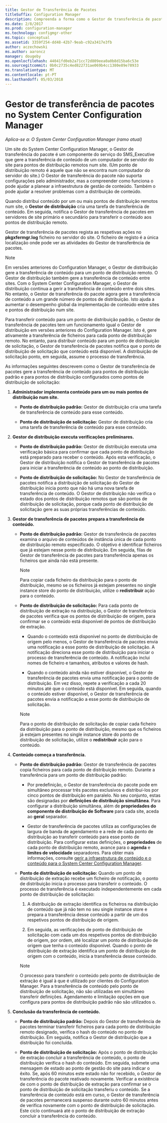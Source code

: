 ```yaml
---
title: Gestor de Transferência de Pacotes
titleSuffix: Configuration Manager
description: Compreenda a forma como o Gestor de transferência de pacotes no System Center Configuration Manager transfere conteúdo de um servidor de site para pontos de distribuição remoto.
ms.date: 2/8/2017
ms.prod: configuration-manager
ms.technology: configmgr-other
ms.topic: conceptual
ms.assetid: 3359f254-dd48-42b7-9eab-c92a3417e3fb
author: aczechowski
ms.author: aaroncz
manager: dougeby
ms.openlocfilehash: 44041fd0eb2a71cc72d809eea0a0b8d15ba6c53e
ms.sourcegitcommit: 0b0c2735c4ed822731ae069b4cc1380e89e78933
ms.translationtype: MT
ms.contentlocale: pt-PT
ms.lasthandoff: 05/03/2018
---
```

# <a name="package-transfer-manager-in-system-center-configuration-manager"></a>Gestor de transferência de pacotes no System Center Configuration Manager

*Aplica-se a: O System Center Configuration Manager (ramo atual)*

Um site do System Center Configuration Manager, o Gestor de transferência do pacote é um componente do serviço do SMS_Executive que gere a transferência de conteúdo de um computador de servidor do site para pontos de distribuição remotos num site. (Um ponto de distribuição remoto é aquele que não se encontra num computador do servidor do site.) O Gestor de transferência do pacote não suporta configurações pelo administrador, mas a compreender como funciona o pode ajudar a planear a infraestrutura de gestão de conteúdo. Também o pode ajudar a resolver problemas com a distribuição de conteúdo.


Quando distribui conteúdo por um ou mais pontos de distribuição remotos num site, o **Gestor de distribuição** cria uma tarefa de transferência de conteúdo. Em seguida, notifica o Gestor de transferência de pacotes em servidores de site primário e secundário para transferir o conteúdo aos pontos de distribuição remoto.

 Gestor de transferência de pacotes regista as respetivas ações no **pkgxfermgr.log** ficheiro no servidor do site. O ficheiro de registo é a única localização onde pode ver as atividades do Gestor de transferência de pacotes.  

> [!NOTE]  
>  Em versões anteriores do Configuration Manager, o Gestor de distribuição gere a transferência de conteúdo para um ponto de distribuição remoto. O Gestor de distribuição também gere a transferência de conteúdo entre sites. Com o System Center Configuration Manager, o Gestor de distribuição continua a gerir a transferência de conteúdo entre dois sites. No entanto, o Gestor de transferência do pacote agora gere a transferência de conteúdo a um grande número de pontos de distribuição. Isto ajuda a aumentar o desempenho global da implementação de conteúdo entre sites e pontos de distribuição num site.  

Para transferir conteúdo para um ponto de distribuição padrão, o Gestor de transferência de pacotes tem um funcionamento igual o Gestor de distribuição em versões anteriores do Configuration Manager. Isto é, gere ativamente a transferência de ficheiros para cada ponto de distribuição remoto. No entanto, para distribuir conteúdo para um ponto de distribuição de solicitação, o Gestor de transferência de pacotes notifica que o ponto de distribuição de solicitação que conteúdo está disponível. A distribuição de solicitação ponto, em seguida, assume o processo de transferência.  

As informações seguintes descrevem como o Gestor de transferência de pacotes gere a transferência de conteúdo para pontos de distribuição padrão e para pontos de distribuição configurados como pontos de distribuição de solicitação:
1.  **Administrador implementa conteúdo para um ou mais pontos de distribuição num site.**  

    -   **Ponto de distribuição padrão:** Gestor de distribuição cria uma tarefa de transferência de conteúdo para esse conteúdo.  

    -   **Ponto de distribuição de solicitação:** Gestor de distribuição cria uma tarefa de transferência de conteúdo para esse conteúdo.  

2.  **Gestor de distribuição executa verificações preliminares.**  

    -   **Ponto de distribuição padrão:** Gestor de distribuição executa uma verificação básica para confirmar que cada ponto de distribuição está preparado para receber o conteúdo. Após esta verificação, o Gestor de distribuição notifica o Gestor de transferência de pacotes para iniciar a transferência de conteúdo ao ponto de distribuição.  

    -   **Ponto de distribuição de solicitação:** No Gestor de transferência de pacotes notifica a distribuição de solicitação do Gestor de distribuição inicia ponto que não há uma nova tarefa de transferência de conteúdo. O Gestor de distribuição não verifica o estado dos pontos de distribuição remotos que são pontos de distribuição de solicitação, porque cada ponto de distribuição de solicitação gere as suas próprias transferências de conteúdo.  

3.  **Gestor de transferência de pacotes prepara a transferência de conteúdo.**  

    -   **Ponto de distribuição padrão:** Gestor de transferência de pacotes examina o arquivo de conteúdos de instância única de cada ponto de distribuição remoto especificado. O objetivo é identificar ficheiros que já estejam nesse ponto de distribuição. Em seguida, filas de Gestor de transferência de pacotes para transferência apenas os ficheiros que ainda não está presente.  

        > [!NOTE]  
        >  Para copiar cada ficheiro da distribuição para o ponto de distribuição, mesmo se os ficheiros já estejam presentes no single instance store do ponto de distribuição, utilize o **redistribuir** ação para o conteúdo.  

    -   **Ponto de distribuição de solicitação:** Para cada ponto de distribuição de extração na distribuição, o Gestor de transferência de pacotes verifica que os pontos de distribuição de origem, para confirmar se o conteúdo está disponível de pontos de distribuição de extração.  

        -   Quando o conteúdo está disponível no ponto de distribuição de origem pelo menos, o Gestor de transferência de pacotes envia uma notificação a esse ponto de distribuição de solicitação. A notificação direciona esse ponto de distribuição para iniciar o processo de transferência de conteúdo. A notificação inclui nomes de ficheiro e tamanhos, atributos e valores de hash.  

        -   Quando o conteúdo ainda não estiver disponível, o Gestor de transferência de pacotes envia uma notificação para o ponto de distribuição. Em vez disso, repete a verificação a cada 20 minutos até que o conteúdo está disponível. Em seguida, quando o conteúdo estiver disponível, o Gestor de transferência de pacotes envia a notificação a esse ponto de distribuição de solicitação.  

        > [!NOTE]  
        >  Para o ponto de distribuição de solicitação de copiar cada ficheiro da distribuição para o ponto de distribuição, mesmo que os ficheiros já estejam presentes no single instance store do ponto de distribuição de solicitação, utilize o **redistribuir** ação para o conteúdo.  

4.  **Conteúdo começa a transferência.**  

    -   **Ponto de distribuição padrão:** Gestor de transferência de pacotes copia ficheiros para cada ponto de distribuição remoto. Durante a transferência para um ponto de distribuição padrão:  

        -   Por predefinição, o Gestor de transferência do pacote pode em simultâneo processar três pacotes exclusivos e distribuí-los por cinco pontos de distribuição em paralelo. No seu conjunto, estas são designadas por **definições de distribuição simultânea**. Para configurar a distribuição simultânea, além de **propriedades do componente de distribuição de Software** para cada site, aceda ao **geral** separador.  

        -   Gestor de transferência de pacotes utiliza as configurações de largura de banda de agendamento e a rede de cada ponto de distribuição ao transferir conteúdo para esse ponto de distribuição. Para configurar estas definições, o **propriedades** de cada ponto de distribuição remoto, avance para o **agenda** e **limites de velocidade** separadores. Para obter mais informações, consulte [gerir a infraestrutura de conteúdo e o conteúdo para o System Center Configuration Manager](../../../core/servers/deploy/configure/manage-content-and-content-infrastructure.md).  

    -   **Ponto de distribuição de solicitação:** Quando um ponto de distribuição de extração recebe um ficheiro de notificação, o ponto de distribuição inicia o processo para transferir o conteúdo. O processo de transferência é executado independentemente em cada ponto de distribuição de solicitação:  

        1.   A distribuição de extração identifica os ficheiros na distribuição de conteúdo que já não tem no seu single instance store e prepara a transferência desse conteúdo a partir de um dos respetivos pontos de distribuição de origem.  

        2.   Em seguida, as verificações de ponto de distribuição de solicitação com cada um dos respetivos pontos de distribuição de origem, por ordem, até localizar um ponto de distribuição de origem que tenha o conteúdo disponível. Quando o ponto de distribuição de extração identifica um ponto de distribuição de origem com o conteúdo, inicia a transferência desse conteúdo.  

        > [!NOTE]  
        >  O processo para transferir o conteúdo pelo ponto de distribuição de extração é igual à que é utilizado por clientes do Configuration Manager. Para a transferência de conteúdo pelo ponto de distribuição de solicitação, não são utilizadas em simultâneo transferir definições. Agendamento e limitação opções em que configura para pontos de distribuição padrão não são utilizados o.  

5.  **Conclusão da transferência de conteúdo.**  

    -   **Ponto de distribuição padrão:** Depois do Gestor de transferência de pacotes terminar transferir ficheiros para cada ponto de distribuição remoto designado, verifica o hash do conteúdo no ponto de distribuição. Em seguida, notifica o Gestor de distribuição que a distribuição foi concluída.  

    -   **Ponto de distribuição de solicitação:** Após o ponto de distribuição de extração concluir a transferência de conteúdo, o ponto de distribuição verifica o hash do conteúdo. Em seguida, submete uma mensagem de estado ao ponto de gestão do site para indicar o êxito. Se, após 60 minutos este estado não for recebido, o Gestor de transferência do pacote reativado novamente. Verificar a existência de com o ponto de distribuição de extração para confirmar se o ponto de distribuição de solicitação transferiu o conteúdo. Se a transferência de conteúdo está em curso, o Gestor de transferência de pacotes permanecerá suspenso durante outro 60 minutos antes de verifica novamente com o ponto de distribuição de solicitação. Este ciclo continuará até o ponto de distribuição de extração concluir a transferência do conteúdo.  
